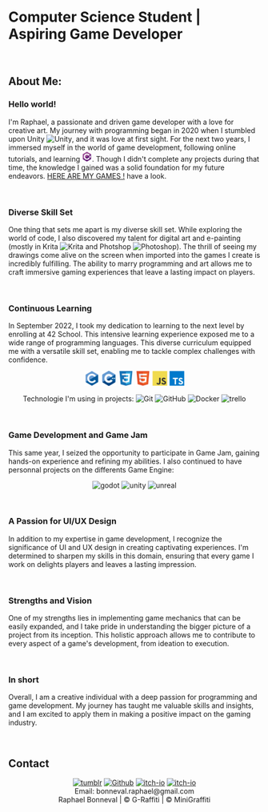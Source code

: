 <h1> Computer Science Student | Aspiring Game Developer</h1>
<br>
<h2> About Me:</h2>
<h3> Hello world! </h3>
<p>I'm Raphael, a passionate and driven game developer with a love for creative art. My journey with programming began in 2020 when I stumbled upon Unity <img alt="Unity" height="20px" src="https://upload.wikimedia.org/wikipedia/commons/thumb/c/c4/Unity_2021.svg/2560px-Unity_2021.svg.png#gh-light-mode-only">, and it was love at first sight. For the next two years, I immersed myself in the world of game development, following online tutorials, and learning <img alt="C#" width="20px" src="https://raw.githubusercontent.com/devicons/devicon/master/icons/csharp/csharp-original.svg">. Though I didn't complete any projects during that time, the knowledge I gained was a solid foundation for my future endeavors. <a src="https://g-raffiti.itch.io" href="https://g-raffiti.itch.io">HERE ARE MY GAMES !</a> have a look.</p>
<br>
<h3> Diverse Skill Set </h3>
<p>One thing that sets me apart is my diverse skill set. While exploring the world of code, I also discovered my talent for digital art and e-painting (mostly in Krita <img alt="Krita" width="20px" src="https://upload.wikimedia.org/wikipedia/commons/6/63/Krita_Application_Logo.svg"> and Photshop <img alt="Photoshop" width="20px" src="https://upload.wikimedia.org/wikipedia/commons/a/af/Adobe_Photoshop_CC_icon.svg">). The thrill of seeing my drawings come alive on the screen when imported into the games I create is incredibly fulfilling. The ability to marry programming and art allows me to craft immersive gaming experiences that leave a lasting impact on players.</p>
<br>
<h3> Continuous Learning </h3>
<p>In September 2022, I took my dedication to learning to the next level by enrolling at 42 School. This intensive learning experience exposed me to a wide range of programming languages. This diverse curriculum equipped me with a versatile skill set, enabling me to tackle complex challenges with confidence.</p>
<p align="center">
    <img alt="C" width="30px" src="https://raw.githubusercontent.com/devicons/devicon/master/icons/c/c-original.svg">
    <img alt="C++" width="30px" src="https://raw.githubusercontent.com/devicons/devicon/master/icons/cplusplus/cplusplus-original.svg">
    <img alt="CSS" width="30px" src="https://raw.githubusercontent.com/devicons/devicon/master/icons/css3/css3-original.svg">
    <img alt="HTML" width="30px" src="https://raw.githubusercontent.com/devicons/devicon/master/icons/html5/html5-original.svg">
    <img alt="JavaScript" width="30px" src="https://raw.githubusercontent.com/devicons/devicon/master/icons/javascript/javascript-original.svg">
    <img alt="TypeScript" width="30px" src="https://raw.githubusercontent.com/devicons/devicon/master/icons/typescript/typescript-original.svg">
</p>
<p align="center">
    Technologie I'm using in projects:
    <img alt="Git" width="30px" src="https://cdn.jsdelivr.net/gh/devicons/devicon/icons/git/git-original.svg">
    <img alt="GitHub" width="30px" src="https://www.svgrepo.com/show/512317/github-142.svg">
    <img alt="Docker" width="30px" src="https://www.svgrepo.com/show/452192/docker.svg">
    <img alt="trello" width="30px" src="https://www.svgrepo.com/show/475688/trello-color.svg">
</p>
<br>
<h3> Game Development and Game Jam </h3>
<p>This same year, I seized the opportunity to participate in Game Jam, gaining hands-on experience and refining my abilities. I also continued to have personnal projects on the differents Game Engine:</p>
<p align="center">
    <img alt="godot" width="30px" src="https://www.svgrepo.com/show/330527/godotengine.svg">
    <img alt="unity" width="30px" src="https://www.svgrepo.com/show/473818/unity.svg">
    <img alt="unreal" width="30px" src="https://www.svgrepo.com/show/394536/unreal-engine.svg">
</p>
<p>
<br>
<h3>A Passion for UI/UX Design</h3>
<p>In addition to my expertise in game development, I recognize the significance of UI and UX design in creating captivating experiences. I'm determined to sharpen my skills in this domain, ensuring that every game I work on delights players and leaves a lasting impression.</p>
<br>
<h3>Strengths and Vision</h3>
<p>One of my strengths lies in implementing game mechanics that can be easily expanded, and I take pride in understanding the bigger picture of a project from its inception. This holistic approach allows me to contribute to every aspect of a game's development, from ideation to execution.</p>
<br>
<h3>In short</h3>
<p>Overall, I am a creative individual with a deep passion for programming and game development. My journey has taught me valuable skills and insights, and I am excited to apply them in making a positive impact on the gaming industry.</p>
<br>
<h2> Contact </h2>
<p align="center" class="text-center">
    <a href="https://www.tumblr.com/minigraffiti" target="_blank"><img alt="tumblr" width="30px" src="https://www.svgrepo.com/show/66655/tumblr-logo.svg" title="tumblr"></a>
    <a src="https://github.com/G-Raffiti" href="https://github.com/G-Raffiti" target="_blank"> <img alt="Github" width="30px" src="https://www.svgrepo.com/show/512317/github-142.svg" title="Github"></a>&nbsp;<a src="https://g-raffiti.itch.io" href="https://g-raffiti.itch.io"><img alt="itch-io" width="30px" src="https://www.svgrepo.com/show/341939/itch-io.svg" title="itch-io"></a>&nbsp;<a src="https://www.codingame.com/profile/5b7a1686fc62a088f91e803f79c9a3128456225" href="https://www.codingame.com/profile/5b7a1686fc62a088f91e803f79c9a3128456225" target="_blank"><img alt="itch-io" width="50px" src="https://www.svgrepo.com/show/330199/codingame.svg" title="itch-io"> </a>
    <br>
    Email: bonneval.raphael@gmail.com <br>
    Raphael Bonneval | &copy; G-Raffiti | &copy; MiniGraffiti <br>
</p>
